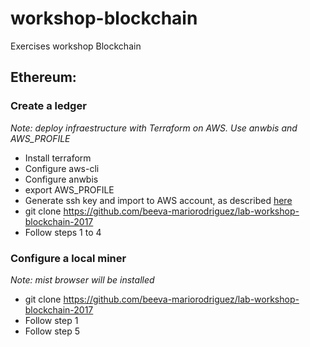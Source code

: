 # workshop-blockchain
Exercises workshop Blockchain

## Ethereum:
  ### Create a ledger
  *Note: deploy infraestructure with Terraform on AWS. Use anwbis and AWS_PROFILE*
  - Install terraform
  - Configure aws-cli
  - Configure anwbis
  - export AWS_PROFILE
  - Generate ssh key and import to AWS account, as described [here](https://gist.github.com/beeva-mariorodriguez/e1bedb4aa28e1ce97d16646950f1e9a6)
  - git clone https://github.com/beeva-mariorodriguez/lab-workshop-blockchain-2017
  - Follow steps 1 to 4

  ### Configure a local miner
  *Note: mist browser will be installed*
  - git clone https://github.com/beeva-mariorodriguez/lab-workshop-blockchain-2017
  - Follow step 1
  - Follow step 5
  
